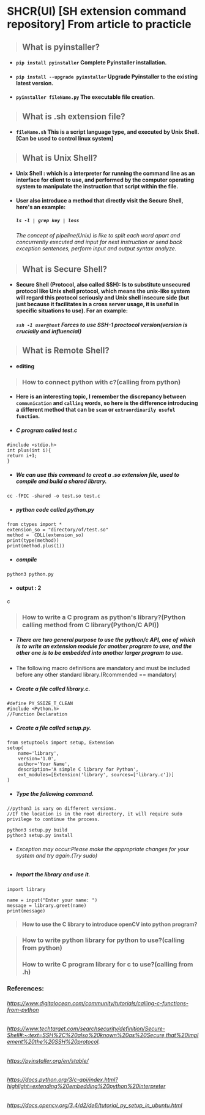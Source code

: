# SHCR(UI) [SH extension command repository] From article to practicle
> ## What is pyinstaller?
 * #### `pip install pyinstaller` Complete Pyinstaller installation.
 * #### `pip install --upgrade pyinstaller` Upgrade Pyinstaller to the existing latest version.
 * #### `pyinstaller fileName.py` The executable file creation.

> ## What is .sh extension file?  
* #### `fileName.sh` This is a script language type, and executed by Unix Shell. [Can be used to control linux system]
> ## What is Unix Shell? 
* #### Unix Shell : which is a interpreter for running the command line as an interface for client to use, and performed by the computer operating system to manipulate the instruction that script within the file.
* #### User also introduce a method that directly visit the Secure Shell, here's an example:
	##### `ls -l | grep key | less`
	###### The concept of pipeline(Unix) is like to split each word apart and concurrently executed and input for next instruction or send back exception sentences, perform input and output syntax analyze. 
> ## What is Secure Shell? 

* #### Secure Shell (Protocol, also called SSH): Is to substitute unsecured protocol like Unix shell protocol, which means the unix-like system will regard this protocol seriously and Unix shell insecure side (but just because it facilitates in a cross server usage, it is useful in specific situations to use). For an example:
	##### `ssh -1 user@host` Forces to use SSH-1 proctocol version(version is crucially and influencial) 

> ## What is Remote Shell? 
* #### editing
> ### How to connect python with c?(calling from python)
* #### Here is an interesting topic, I remember the discrepancy between `communication` and `calling` words, so here is the difference introducing a different method that can be `scam` or `extraordinarily useful function`.
* ##### C program called test.c
```
#include <stdio.h>
int plus(int i){
return i+1;
}
```
* ##### We can use this command to creat a .so extension file, used to compile and build a shared library.
```
cc -fPIC -shared -o test.so test.c 
```
* ##### python code called python.py
```
from ctypes import *
extension_so = "directory/of/test.so"
method =  CDLL(extension_so)
print(type(method))
print(method.plus(1))
```
* ##### compile
```
python3 python.py
```
* #### output : 2
c
> ### How to write a C program as python's library?(Python calling method from C library(Python/C API))

* ##### There are two general purpose to use the python/c API, one of which is to write an extension module for another program to use, and the other one is to be embedded into another larger program to use. 
* The following macro definitions are mandatory and must be included before any other standard library.(Rcommended == mandatory)
* ##### Create a file called library.c.
```
#define PY_SSIZE_T_CLEAN
#include <Python.h>
//Function Declaration
```
* ##### Create a file called setup.py.
```
from setuptools import setup, Extension
setup(
    name='library',
    version='1.0',
    author='Your Name',
    description='A simple C library for Python',
    ext_modules=[Extension('library', sources=['library.c'])]
)
```
* ##### Type the following command.
```
//python3 is vary on different versions.
//If the location is in the root directory, it will require sudo privilege to continue the process.

python3 setup.py build
python3 setup.py install
```
* ###### Exception  may occur:Please make the appropriate changes for your system and try again.(Try sudo)
* ##### Import the library and use it.
```
import library

name = input("Enter your name: ")
message = library.greet(name)
print(message)
```



 > #### How to use the C library to introduce openCV into python program?


> ### How to write python library for python to use?(calling from python)
> ### How to write C program library for c to use?(calling from .h)

### References:
###### https://www.digitalocean.com/community/tutorials/calling-c-functions-from-python  
###### https://www.techtarget.com/searchsecurity/definition/Secure-Shell#:~:text=SSH%2C%20also%20known%20as%20Secure,that%20implement%20the%20SSH%20protocol.
###### https://pyinstaller.org/en/stable/
###### https://docs.python.org/3/c-api/index.html?highlight=extending%20embedding%20python%20interpreter
###### https://docs.opencv.org/3.4/d2/de6/tutorial_py_setup_in_ubuntu.html
